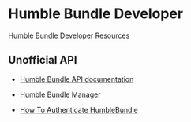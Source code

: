 # Humble Bundle Developer

[Humble Bundle Developer Resources](https://www.humblebundle.com/developer)

## Unofficial API

- [Humble Bundle API documentation](https://www.schiff.io/projects/humble-bundle-api)
- [Humble Bundle Manager](https://github.com/MestreLion/humblebundle)

- [How To Authenticate HumbleBundle](https://stackoverflow.com/questions/43836369/how-to-authenticate-humblebundle)
